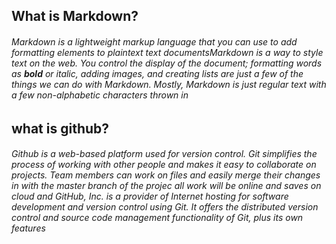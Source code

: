 ## What is Markdown?
######  Markdown is a lightweight markup language that you can use to add formatting elements to plaintext text documentsMarkdown is a way to style text on the web. You control the display of the document; formatting words as **bold** or *italic*, adding images, and creating lists are just a few of the things we can do with Markdown. Mostly, Markdown is just regular text with a few non-alphabetic characters thrown in

 
 ##  what is github?
 ###### Github is a web-based platform used for version control. Git simplifies the process of working with other people and makes it easy to collaborate on projects. Team members can work on files and easily merge their changes in with the master branch of the projec all work will be online and saves on cloud and GitHub, Inc. is a provider of Internet hosting for software development and version control using Git. It offers the distributed version control and source code management functionality of Git, plus its own features
